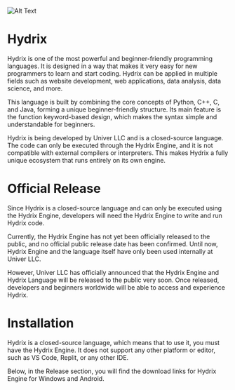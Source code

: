 ![Alt Text](https://ibb.co.com/6Rs07zz0)
# Hydrix
Hydrix is one of the most powerful and beginner-friendly programming languages. It is designed in a way that makes it very easy for new programmers to learn and start coding. Hydrix can be applied in multiple fields such as website development, web applications, data analysis, data science, and more.

This language is built by combining the core concepts of Python, C++, C, and Java, forming a unique beginner-friendly structure. Its main feature is the function keyword-based design, which makes the syntax simple and understandable for beginners.

Hydrix is being developed by Univer LLC and is a closed-source language. The code can only be executed through the Hydrix Engine, and it is not compatible with external compilers or interpreters. This makes Hydrix a fully unique ecosystem that runs entirely on its own engine.

# Official Release

Since Hydrix is a closed-source language and can only be executed using the Hydrix Engine, developers will need the Hydrix Engine to write and run Hydrix code.

Currently, the Hydrix Engine has not yet been officially released to the public, and no official public release date has been confirmed. Until now, Hydrix Engine and the language itself have only been used internally at Univer LLC.

However, Univer LLC has officially announced that the Hydrix Engine and Hydrix Language will be released to the public very soon. Once released, developers and beginners worldwide will be able to access and experience Hydrix.

# Installation

Hydrix is a closed-source language, which means that to use it, you must have the Hydrix Engine. It does not support any other platform or editor, such as VS Code, Replit, or any other IDE.

Below, in the Release section, you will find the download links for Hydrix Engine for Windows and Android.
